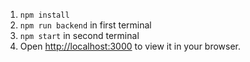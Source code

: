 1. `npm install`
2. `npm run backend` in first terminal
3. `npm start` in second terminal
4. Open [http://localhost:3000](http://localhost:3000) to view it in your browser.
